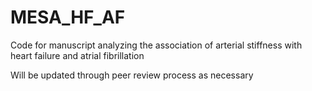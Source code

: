 # MESA_HF_AF
Code for manuscript analyzing the association of arterial stiffness with heart failure and atrial fibrillation

Will be updated through peer review process as necessary
